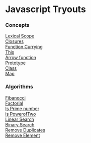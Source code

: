 # Javascript Tryouts
<h3>Concepts</h3>
<a href="lexicalScope.js">Lexical Scope</a><br/>
<a href="closures.js">Closures</a><br/>
<a href="functionCurrying.js">Function Currying</a><br/>
<a href="this.js">This</a><br/>
<a href="arrow.js">Arrow function</a><br/>
<a href="prototype.js">Prototype</a><br/>
<a href="class.js">Class</a><br/>
<a href="map.js">Map</a><br/>
<h3>Algorithms</h3>
<a href="fibanocci.js">Fibanocci</a><br/>
<a href="factorial.js">Factorial</a><br/>
<a href="prime.js">Is Prime number</a><br/>
<a href="isPowerofTwo.js">is PowerofTwo</a><br/>
<a href="linearSearch.js">Linear Search</a><br/>
<a href="binarySearch.js">Binary Search</a><br/>
<a href="removeDuplicates.js">Remove Duplicates</a><br/>
<a href="removeElement.js">Remove Element</a><br/>
